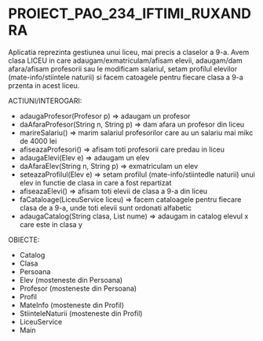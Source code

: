 # PROIECT_PAO_234_IFTIMI_RUXANDRA

Aplicatia reprezinta gestiunea unui liceu, mai precis a claselor a 9-a. Avem clasa LICEU in care adaugam/exmatriculam/afisam elevii, adaugam/dam afara/afisam profesorii sau le modificam salariul, setam profilul elevilor (mate-info/stiintele naturii) si facem catoagele pentru fiecare clasa a 9-a przenta in acest liceu.


ACTIUNI/INTEROGARI:
  - adaugaProfesor(Profesor p) => adaugam un profesor
  - daAfaraProfesor(String n, String p) => dam afara un profesor din liceu
  - marireSalariu() => marim salariul profesorilor care au un salariu mai mikc de 4000 lei
  - afiseazaProfesori() => afisam toti profesorii care predau in liceu
  - adaugaElevi(Elev e) => adaugam un elev
  - daAfaraElev(String n, String p) => exmatriculam un elev
  - seteazaProfilul(Elev e) => setam profilul (mate-info/stiintedle naturii) unui elev in functie de clasa in care a fost repartizat
  - afiseazaElevi() => afisam toti elevii de clasa a 9-a din liceu
  - faCataloage(LiceuService liceu) => facem cataloagele pentru fiecare clasa de a 9-a, unde toti elevii sunt ordonati alfabetic
  - adaugaCatalog(String clasa, List<String> nume) => adaugam in catalog elevul x care este in clasa y


  
OBIECTE:
  - Catalog
  - Clasa
  - Persoana
  - Elev (mosteneste din Persoana)
  - Profesor (mosteneste din Persoana)
  - Profil
  - MateInfo (mosteneste din Profil)
  - StiinteleNaturii (mosteneste din Profil)
  - LiceuService
  - Main
